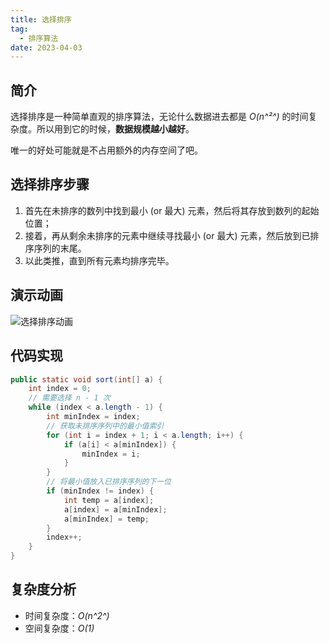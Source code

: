 ```yaml
---
title: 选择排序
tag:
  - 排序算法
date: 2023-04-03
---
```


## 简介

选择排序是一种简单直观的排序算法，无论什么数据进去都是 *O(n^²^)* 的时间复杂度。所以用到它的时候，**数据规模越小越好**。

唯一的好处可能就是不占用额外的内存空间了吧。

## 选择排序步骤

1. 首先在未排序的数列中找到最小 (or 最大) 元素，然后将其存放到数列的起始位置；
2. 接着，再从剩余未排序的元素中继续寻找最小 (or 最大) 元素，然后放到已排序序列的末尾。
3. 以此类推，直到所有元素均排序完毕。

## 演示动画

![选择排序动画](https://cdn.jsdelivr.net/gh/AlexChen68/OSS@master/blog/advance/选择排序.gif)

## 代码实现

```java
public static void sort(int[] a) {
    int index = 0;
    // 需要选择 n - 1 次
    while (index < a.length - 1) {
        int minIndex = index;
        // 获取未排序序列中的最小值索引
        for (int i = index + 1; i < a.length; i++) {
            if (a[i] < a[minIndex]) {
                minIndex = i;
            }
        }
        // 将最小值放入已排序序列的下一位
        if (minIndex != index) {
            int temp = a[index];
            a[index] = a[minIndex];
            a[minIndex] = temp;
        }
        index++;
    }
}
```

## 复杂度分析

- 时间复杂度：*O(n^2^)*
- 空间复杂度：*O(1)*

